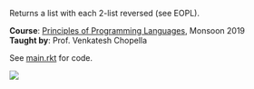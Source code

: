 Returns a list with each 2-list reversed (see EOPL).

**Course**: [Principles of Programming Languages], Monsoon 2019<br>
**Taught by**: Prof. Venkatesh Chopella

See [main.rkt] for code.

![](https://ga-beacon.deno.dev/G-G1E8HNDZYY:v51jklKGTLmC3LAZ4rJbIQ/github.com/moocf/list-reverse-pairs.racket)

[Principles of Programming Languages]: https://github.com/iiithf/principles-of-programming-languages
[main.rkt]: main.rkt
